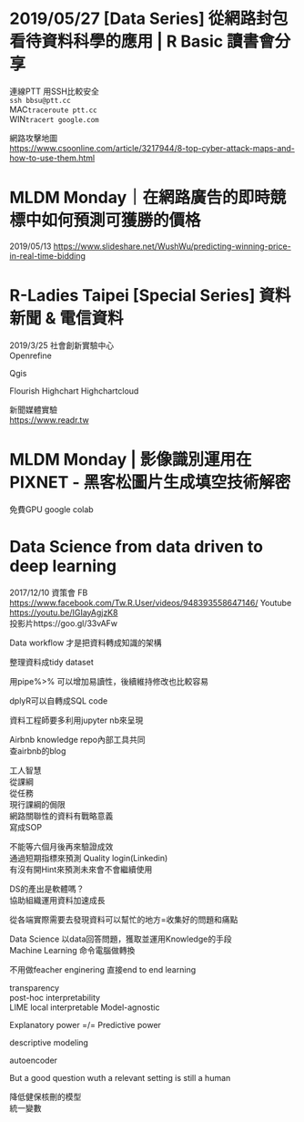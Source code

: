 #  2019/05/27 [Data Series] 從網路封包看待資料科學的應用 | R Basic 讀書會分享
連線PTT 用SSH比較安全  
`ssh bbsu@ptt.cc`  
MAC`traceroute ptt.cc`  
WIN`tracert google.com`  
  
網路攻擊地圖  
https://www.csoonline.com/article/3217944/8-top-cyber-attack-maps-and-how-to-use-them.html  

# MLDM Monday｜在網路廣告的即時競標中如何預測可獲勝的價格
2019/05/13
https://www.slideshare.net/WushWu/predicting-winning-price-in-real-time-bidding

#  R-Ladies Taipei [Special Series] 資料新聞 & 電信資料
2019/3/25 社會創新實驗中心  
Openrefine

Qgis

Flourish
Highchart
Highchartcloud

新聞媒體實驗  
https://www.readr.tw  

# MLDM Monday | 影像識別運用在PIXNET - 黑客松圖片生成填空技術解密
免費GPU google colab  

# Data Science from data driven to deep learning
2017/12/10 資策會
FB https://www.facebook.com/Tw.R.User/videos/948393558647146/
Youtube https://youtu.be/IGIayAgjzK8  
投影片https://goo.gl/33vAFw  
  
Data workflow 才是把資料轉成知識的架構  
  
整理資料成tidy dataset  
  
用pipe%>% 可以增加易讀性，後續維持修改也比較容易  
  
dplyR可以自轉成SQL code  
  
資料工程師要多利用jupyter nb來呈現  
  
Airbnb knowledge repo內部工具共同  
查airbnb的blog  

工人智慧  
從課綱  
從任務  
現行課綱的侷限  
網路關聯性的資料有戰略意義  
寫成SOP  
  
不能等六個月後再來驗證成效  
通過短期指標來預測
Quality login(Linkedin)  
有沒有開Hint來預測未來會不會繼續使用  
  
DS的產出是軟體嗎？  
協助組織運用資料加速成長  
  
從各端實際需要去發現資料可以幫忙的地方=收集好的問題和痛點
  
Data Science 以data回答問題，獲取並運用Knowledge的手段  
Machine Learning 命令電腦做轉換  
  
不用做feacher enginering
直接end to end learning  
  
transparency  
post-hoc interpretability  
LIME local interpretable Model-agnostic  

Explanatory power  =/= Predictive power   
  
descriptive modeling  
  
autoencoder 

But a good question wuth a relevant setting is still a human 

降低健保核刪的模型  
統一變數
